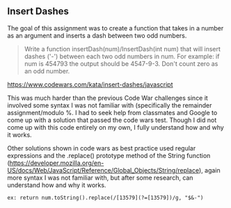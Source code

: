 ## Insert Dashes

The goal of this assignment was to create a function that takes in a number as an argument and inserts a dash between two odd numbers.

> Write a function insertDash(num)/InsertDash(int num) that will insert dashes ('-') between each two odd numbers in num. For example: if num is 454793 the output should be 4547-9-3. Don't count zero as an odd number.

https://www.codewars.com/kata/insert-dashes/javascript

This was much harder than the previous Code War challenges since it involved some syntax I was not familiar with (specifically the remainder assignment/modulo %. I had to seek help from classmates and Google to come up with a solution that passed the code wars test. Though I did not come up with this code entirely on my own, I fully understand how and why it works.

Other solutions shown in code wars as best practice used regular expressions and the .replace() prototype method of the String function (https://developer.mozilla.org/en-US/docs/Web/JavaScript/Reference/Global_Objects/String/replace), again more syntax I was not familiar with, but after some research, can understand how and why it works.

```ex: return num.toString().replace(/[13579](?=[13579])/g, "$&-")```

